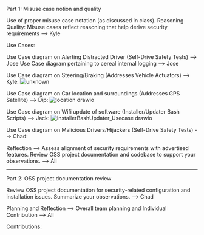 Part 1: Misuse case notion and quality

Use of proper misuse case notation (as discussed in class).
Reasoning Quality: Misuse cases reflect reasoning that help derive security requirements --> Kyle

Use Cases:



Use Case diagram on Alerting Distracted Driver (Self-Drive Safety Tests) --> Jose
Use Case diagram pertaining to cereal internal logging --> Jose



Use Case diagram on Steering/Braking (Addresses Vehicle Actuators) --> Kyle:
![unknown](https://user-images.githubusercontent.com/57100645/134406242-c0b177ca-17c1-44e6-8fc7-49ec8c776d43.png)

Use Case diagram on Car location and surroundings (Addresses GPS Satellite) --> Dip:
![location drawio](https://user-images.githubusercontent.com/57100645/134406852-6130c7af-ea5d-4926-82f7-fcaa1083c8a6.png)

Use Case diagram on Wifi update of software (Installer/Updater Bash Scripts) --> Jack:
![InstallerBashUpdater_Usecase drawio](https://user-images.githubusercontent.com/57100645/134409737-4bc44f73-a636-44d8-ba64-b90549b73825.png)

Use Case diagram on Malicious Drivers/Hijackers (Self-Drive Safety Tests) --> Chad:


Reflection --> Assess alignment of security requirements with advertised features. Review OSS project documentation and codebase to support your observations. --> All

 -----------------------------------------------------------------------------------
Part 2: OSS project documentation review

Review OSS project documentation for security-related configuration and installation issues. Summarize your observations. --> Chad


Planning and Reflection --> Overall team planning and Individual Contribution  --> All





Contributions:


